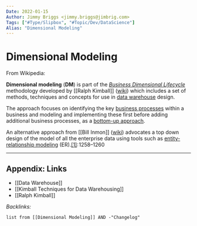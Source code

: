 ```yaml
---
Date: 2022-01-15
Author: Jimmy Briggs <jimmy.briggs@jimbrig.com>
Tags: ["#Type/Slipbox", "#Topic/Dev/DataScience"]
Alias: "Dimensional Modeling"
---
```


# Dimensional Modeling

From Wikipedia:

**Dimensional modeling** (**DM**) is part of the *[Business Dimensional Lifecycle](https://en.wikipedia.org/wiki/The_Kimball_Lifecycle "The Kimball Lifecycle")* methodology developed by [[Ralph Kimball]] ([wiki](https://en.wikipedia.org/wiki/Ralph_Kimball "Ralph Kimball")) which includes a set of methods, techniques and concepts for use in [data warehouse](https://en.wikipedia.org/wiki/Data_warehouse "Data warehouse") design.

The approach focuses on identifying the key [business processes](https://en.wikipedia.org/wiki/Business_process "Business process") within a business and modeling and implementing these first before adding additional business processes, as a [bottom-up approach](https://en.wikipedia.org/wiki/Top-down_and_bottom-up_design "Top-down and bottom-up design").

An alternative approach from [[Bill Inmon]] ([wiki](https://en.wikipedia.org/wiki/Bill_Inmon "Bill Inmon")) advocates a top down design of the model of all the enterprise data using tools such as [entity-relationship modeling](https://en.wikipedia.org/wiki/Entity-relationship_model "Entity-relationship model") (ER).[[1]](https://en.wikipedia.org/wiki/Dimensional_modeling#cite_note-ConBegg9-1): 1258–1260
***

## Appendix: Links

- [[Data Warehouse]]
- [[Kimball Techniques for Data Warehousing]]
- [[Ralph Kimball]]

*Backlinks:*

```dataview
list from [[Dimensional Modeling]] AND -"Changelog"
```